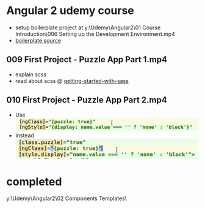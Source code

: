 # Angular 2 udemy course

- setup boilerplate project at 
y:\Udemy\Angular2\01 Course Introduction\006 Setting up the Development Environment.mp4
- [boilerplate source](https://github.com/mschwarzmueller/angular-2-beta-boilerplate)

## 009 First Project - Puzzle App Part 1.mp4

- explain scss
- read  about scss @ [getting-started-with-sass](https://scotch.io/tutorials/getting-started-with-sass)

## 010 First Project - Puzzle App Part 2.mp4

- Use ![ngClass.PNG](.\udemyAngular2images\ngClass.PNG)
- Instead ![noNgClass.PNG](.\udemyAngular2images\noNgClass.PNG)

# completed
y:\Udemy\Angular2\02 Components  Templates\